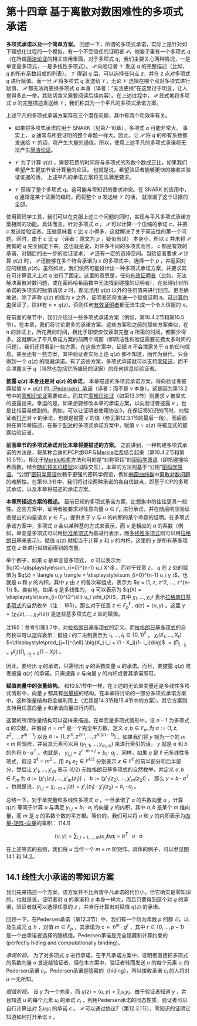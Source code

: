# 第十四章 基于离散对数困难性的多项式承诺

**多项式承诺以及一个简单方案。** 回想一下，所谓的多项式承诺，实际上是针对如下理想化过程的一个模拟。有一个不受信任的证明者 $\mathcal{P}$，他脑子里有一个多项式 $q$（在所谓<u>简洁论证</u>的相关应用里面，对于多项式 $q$，我们主要关心两种情况，一是单变量多项式，一是多线性多项式）。 $\mathcal{P}$ 向验证者 $\mathcal{V}$ 发送 $q$ 的完整描述（比如， $q$ 的所有系数组成的列表）。 $\mathcal{V}$ 得到 $q$ 后，可以选择任何点 $z$，并在 $z$ 点对多项式 $q$ 进行赋值。而一旦 $\mathcal{P}$ 将多项式 $q$ 发送给 $\mathcal{V}$，无论 $\mathcal{V}$ 选择在哪个点对多项式进行赋值， $\mathcal{P}$ 都无法再更换多项式 $q$ 本身（译者：“无法更换”在这里过于明显，让人觉得多此一举，其贴切含义需要阅读后续内容）。在上述过程中， $\mathcal{P}$ 显式地将多项式 $q$ 的完整描述发送给 $\mathcal{V}$，我们称其为一个平凡的多项式承诺方案。

上述平凡的多项式承诺方案存在三个潜在问题，其中有两个和效率有关。

* 如果将多项式承诺应用于 SNARK（见第7-10章），多项式 $q$ 可能非常大。 事实上， $q$ 通常与所要证明的整个命题一样大。因此，让 $\mathcal{P}$ 将 $q$ 的所有系数都发送给 $\mathcal{V}$ 的话，将产生大量的通信。所以，使用上述平凡的多项式承诺将无法产生<u>简洁论证</u>。

* $\mathcal{V}$ 为了计算 $q(z)$ ，需要花费的时间将与多项式的系数个数成正比。如果我们希望产生更加节省计算量的论证， 也就是说，希望验证者能够更快的接收并验证证据的话， 上述平凡的承诺方案将无法满足要求。

* $\mathcal{V}$ 获得了整个多项式 $q$。这可能与零知识的要求冲突。在 SNARK 的应用中， $q$ 通常是某个证据的编码，而将整个 $q$ 发送给 $\mathcal{V}$ 的话， 就泄漏了这个证据的全部。

使用密码学工具，我们可以在克服上述三个问题的同时，实现与平凡多项式承诺方案相同的功能。具体而言，针对多项式 $q$ ， $\mathcal{P}$ 可以计算一个压缩的承诺 $c$，并把 $c$ 发送给验证者。压缩意味着 $c$ 比 $q$ 小得多，这就解决了关于简洁性的第一个问题。同时，由于 $c$ 比 $q$ （译者：原文为 $p$ ，疑似有误） 本身小，所以 $c$ 并未将 $\mathcal{P}$ 拥有的 $q$ 完全固定下来。这也就是说，对许多不同的多项式而言， $c$ 都是有效的承诺，对随后的进一步的验证请求， $\mathcal{P}$ 还有一定的选择空间。当验证者要求 $\mathcal{P}$ 计算 $q(z)$ 时， $\mathcal{P}$ 还能够在多个符合承诺为 $c$ 的多项式中，选择一个 $p$ ，并返回对应的赋值 $p(z)$。虽然如此，我们依然可能设计出一种多项式承诺方案，并要求其在可计算意义上对 $q$ 进行了固定。这里的意思是，任何<u>有效证明者</u>（比如，无法解决离散对数问题，或在密码哈希函数中无法找到碰撞的证明者），在处理针对所承诺的多项式的赋值请求 $z$ 时，都无法用 $q(z)$ 以外的任何值来进行回应。更准确地说，除了声称 $q(z)$ 的值为 $v$ 之外，证明者还将发送一个赋值证明 $\pi$。<u>可计算约束</u>保证了，除非有 $v=q(z)$，否则任何<u>有效证明者</u>都无法生成一个令人信服的 $\pi$。

在前面的章节中，我们介绍过一些多项式承诺方案（例如，第10.4.2节和第10.5节）。在本章，我们将讨论更多的承诺方案。这些方案和之前的那些方案类似，在 $\pi$ 的验证上，所花费的时间，相比于即使仅仅读取完整 $q$ 所需的时间，都要少得多。这就解决了平凡承诺方案的前两个问题（即简洁性和验证需要花费太多时间的问题）。我们还将看到一些方案，在这些方案中，证据 $\pi$ 不会泄露关于 $q$ 的任何信息。甚至还有一些方案，其中验证者实际上连 $q(z)$ 都不知道，而作为替代，只会得到一个 $q(z)$ 的隐藏承诺。有了这些方案，多项式承诺就可以支持<u>零知识</u>，而不会泄露关于 $q$（当然也包括它所编码的证据）的任何信息给验证者。

**披露 $q(z)$ 本身还是对 $q(z)$ 的承诺。** 本章描述的多项式承诺方案，将向验证者披露赋值 $v = q(z)$ 的<u>（Pedersen）承诺</u>（译者：而不是 $v$ 本身）。这是因为第13.2节中的<u>零知识论证</u>需要如此。而其它<u>零知识论证</u>（如第13.3节）则要求 $v$ 被显式的披露出来。幸运的是，如果想要修改本章的承诺方案，以向验证者披露 $v$ ，也是比较容易做到的。例如，可以让证明者使用协议3，在保证零知识的同时，向验证者<u>打开</u>对 $v$ 的承诺，也就是披露 $v$ 的值（参见第12.3.1节的最后一段）。而后面将在第15章描述，在基于<u>配对</u>的多项式承诺方案中，赋值 $v = q(z)$ 将被显式的披露给验证者。

**前面章节的多项式承诺对比本章将要描述的方案。** 之前讲到，一种构建多项式承诺的方法是，将某种合适的PCP或IOP与<u>Merkle哈希</u>结合起来（第10.4.2节和第10.5节）。相比于<u>Merkle哈希</u>方法利用的是“对称密钥”的<u>密码学原语</u>（即抗碰撞哈希函数，结合<u>随机预言机模型</u>以消除交互），本章的方法则基于“公钥”<u>密码学原语</u>。“公钥”<u>密码学原语</u>依赖于更强的密码学假设，例如<u>椭圆曲线群</u>中<u>离散对数问题</u>的难解性。在第16.3节中，我们将讨论两种承诺的各自优缺点，即基于IOP的多项式承诺，以及本章将描述的承诺方案。

**本章所描述方案的概述。** 目前已知的多项式承诺方案，比想象中的往往更具一般性。这些方案中，证明者被要求对任意向量 $u \in F_n$ 进行承诺，并在随后响应验证者提出的向量请求 $y \in F_n$，提供关于 $y$ 与 $u$ 的内积的某个命题的证明。在多项式承诺方案中，多项式 $q$ 会以某种基的方式来表示，而 $u$ 是相应的 $q$ 的系数（例如，单变量多项式可以用<u>标准单项式</u>为基进行表示，而<u>多线性多项式</u>则可以用<u>拉格朗日基</u>来表示）。赋值 $q(z)$ 就相当于计算 $y$ 和 $u$ 的内积，这里的 $y$ 是所有<u>基多项式</u>在 $z$ 处进行赋值而得到的向量。

举个例子，如果 $q$ 是单变量多项式， $q$ 可以表示为  $q(X)=\displaystyle\sum_{i=0}^{n-1} u_i X^i$  。而对于任意 $z$， $q$ 在 $z$ 处的赋值为 $q(z) = \langle u,y \rangle = \displaystyle\sum_{i=0}^{n-1} u_i y_i$，也就是 $u$ 和  $y$ 的内积。其中 $y$ 由 $z$ 的各次幂组成，表示为 $y = (1, z, z^2, ..., z^{n-1}) $。类似地，如果 $q$ 是多线性的， $q$ 可以表示为 $q(X) = \displaystyle\sum_{i=0}^{2^\ell} u_i \chi_i(X)$，其中 $\chi_1,...,\chi_{2^\ell}$  表示<u>拉格朗日基多项式</u>的自然枚举（注： 165）。那么对于任意 $z \in F_p^\ell$ , $q(z) = \langle u,y \rangle$ 。这里 $y = \langle \chi_1(z),...,\chi_{2^\ell}(z) \rangle$ 是这些基多项式在 $z$ 处的赋值。

注165：参考引理3.7中，对<u>拉格朗日基多项式</u>的定义。而<u>拉格朗日基多项式</u>的自然枚举可以这样表示：假设 $i$ 的二进制表示为 $i_1, ..., i_\ell \in {\lbrace 0,1\rbrace}^\ell$ ， $\chi_i(X_1,...,X_\ell)$ 
$=\displaystyle\prod_{j=1}^{\ell} \big(X_j i_j + (1 - X_j)(1- i_j)\big)$ 
$=\bigg(\displaystyle\prod_{j: i_j=1} X_j\bigg) \bigg(\displaystyle\prod_{j:i_j=0} (1-X_j) \bigg)$ 。

因此，要给出 $q$ 的承诺，只需给出 $q$ 的系数向量 $u$ 的承诺。而且，要披露 $q(z)$ 或者披露 $q(z)$ 的承诺，只需披露 $u$ 与向量 $y$ 的内积或者其承诺即可。

**赋值向量中的张量结构。** 和10.5.1节中一样，在上述的无论单变量还是多线性多项式情形中，向量 $y$ 都具有<u>张量积</u>的结构。在本章将讨论的一部分多项式承诺方案中，这种张量结构将会被利用上（尤其是14.3节和15.4节中的方案）。其它方案则支持用任意向量 $y$ 和承诺向量进行内积。

这里的所谓张量结构可以这样来描述。在单变量多项式情形中，设 $n-1$ 为多项式 $q$ 的次数，并假设 $n=m^2$ 是一个完全平方数，定义 $a,b \in F_m$ 为 $a := (1,z,z^2,...,z^{m-1})$ 以及 $b := (1,z^m,z^{2m},...,z^{m(m-1)})$ 。如果我们将 $y$ 视为一个的 $m \times m$ 阶矩阵，并且其元素可以用 $(y_{1,1},...,y_{m,m})$ 来进行索引的话， $y$ 就是 $a$ 和 $b$ 的外积 $b\cdot a^T$ 。也就是， $y_{i,j} = z^{i\cdot m+j} = b_i \cdot a_j$ 。同样，如果 $q$ 是 $\ell$ 元多线性多项式，假设 $2^\ell = m^2$ ，用 $z_1,z_2 \in F^{\ell/2}$ 分别表示 $z \in F^\ell$ 的前半部分和后半部分，然后让 $\chi'_1,...,\chi'_m$ 表示 $(\ell/2)$ 元拉格朗日基多项式的自然枚举，并定义 $`a,b \in F_m`$ 为 
$`a := \big(\chi'_1(z_1),...,\chi'_m(z_1)\big)`$ ， 
$`b := \big(\chi'_1(z_2),...,\chi'_m(z_2)\big)`$ ， 
那么 $`y = b \cdot a^T`$ 。也就是说，$`y_{i,j} = \chi_{i \cdot m + j}(z)= \chi'_i(z_1) \cdot \chi'_j(z_2) = b_i \cdot a_j`$ 。

总结一下，对于单变量和多线性多项式 $q$ ，一旦承诺了 $q$ 的系数向量 $u$ ，计算 $q(z)$ 等同于计算 $u$ 与满足 $y_{i,j} = b_i \cdot a_j$ 的向量 $y$ 的内积，其中 $a,b$ 是某个 $m$ 维向量，而 $m$ 是 $q$ 的系数个数的平方根。等价的，我们可以将 $u$ 和 $y$ 的内积表示为<u>向量-矩阵-向量</u>的乘积： (14.1)

$$ \langle u,y \rangle = \displaystyle\sum_{i,j=1,...,m} u_{i,j} b_ i a_j = b^T \cdot u \cdot a$$

在上述等式的右侧，我们将 $u$ 当作一个 $m \times m$ 阶矩阵。具体的例子，可以参见图 14.1 和 14.2。

## 14.1 线性大小承诺的零知识方案

我们先来描述一个方案，该方案并不比所谓平凡承诺的代价小，但它确实是零知识的。也就是说，证明者对 $q$ 的承诺和 $q$ 本身一样大，而且只要得到这个对 $q$ 的承诺，验证者就可以选择任意的 $z$ ，并自行计算出对赋值 $q(z)$ 的承诺。

回顾一下，在Pedersen承诺（第12.3节）中，我们有一个阶为素数 $p$ 的群 $𝔾$，以及生成元 $g,h$ ，对值 $m \in F_p$ ，其承诺为 $c \gets h^m \cdot g^r$ ，其中 $r \in \lbrace 0,...,p-1 \rbrace$ 是一个由承诺者选择的随机值。Pedersen承诺是完全隐藏和计算约束的 (perfectly hiding and computationally binding)。

*承诺阶段。* 为了对多项式 $q$ 进行承诺，在平凡承诺方案中，证明者直接把多项式的系数向量 $u$ 发送给验证者，但在本方案中，验证者转而发送 $u$ 的每个元素 $u_i$ 的Pedersen承诺 $c_i$。Pedersen承诺是隐藏的（hiding），所以接收承诺 $c_i$ 的人将对 $u$ 一无所知。

*赋值阶段。* 设 $y$ 为一个向量，而 $q(z) = \langle u,y \rangle = \displaystyle\sum_i u_i y_i$。由于验证者知道 $y$ ，并且知道 $u$ 的每个元素 $u_i$ 的承诺 $c_i$ ，利用Pedersen承诺的同态性质，验证者可以自行计算出对 $\displaystyle\sum_i u_i y_i$ 的承诺 $c$ 。 $\mathcal{P}$ 可以通过协议7（第12.3.1节），零知识的证明它知道如何打开承诺 $c$ 。







